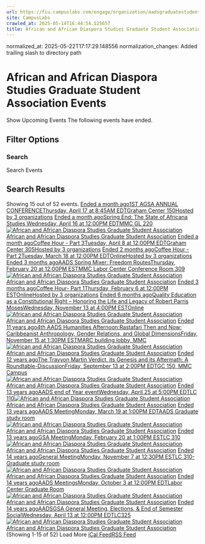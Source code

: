 ```yaml
---
url: https://fiu.campuslabs.com/engage/organization/aadsgraduatestudentassociation/events/?showpastevents=true
site: CampusLabs
crawled_at: 2025-05-14T16:44:54.525657
title: African and African Diaspora Studies Graduate Student Association Events - Panther Connect
---
```

normalized_at: 2025-05-22T17:17:29.148556
normalization_changes: Added trailing slash to directory path

# African and African Diaspora Studies Graduate Student Association Events
Show Upcoming Events
The following events have ended.
## Filter Options
### Search
Search Events
## Search Results
Showing 15 out of 52 events.
[ Ended a month ago1ST AGSA ANNUAL CONFERENCEThursday, April 17 at 8:45AM EDTGraham Center 150Hosted by 3 organizations](https://fiu.campuslabs.com/engage/event/11176652)
[ Ended a month agoSpring End: The State of Africana Studies Wednesday, April 16 at 12:00PM EDTMMC GL 220![African and African Diaspora Studies Graduate Student Association](https://se-images.campuslabs.com/clink/images/6606df9f-6126-4dff-9766-f3250dfdbc0952466922-2df1-45ea-96d4-25a9fc3f7b3e.png?preset=small-sq)African and African Diaspora Studies Graduate Student Association](https://fiu.campuslabs.com/engage/event/11164573)
[ Ended a month agoCoffee Hour - Part 3Tuesday, April 8 at 12:00PM EDTGraham Center 305Hosted by 3 organizations](https://fiu.campuslabs.com/engage/event/10787110)
[ Ended 2 months agoCoffee Hour - Part 2Tuesday, March 18 at 12:00PM EDTOnlineHosted by 3 organizations](https://fiu.campuslabs.com/engage/event/10787092)
[ Ended 3 months agoAADS Spring Mixer: Freedom RoutesThursday, February 20 at 12:00PM ESTMMC Labor Center Conference Room 309![African and African Diaspora Studies Graduate Student Association](https://se-images.campuslabs.com/clink/images/6606df9f-6126-4dff-9766-f3250dfdbc0952466922-2df1-45ea-96d4-25a9fc3f7b3e.png?preset=small-sq)African and African Diaspora Studies Graduate Student Association](https://fiu.campuslabs.com/engage/event/11054807)
[ Ended 3 months agoCoffee Hour- Part 1Thursday, February 6 at 12:00PM ESTOnlineHosted by 3 organizations](https://fiu.campuslabs.com/engage/event/10787026)
[ Ended 6 months agoQuality Education as a Constitutional Right – Honoring the Life and Legacy of Robert Parris MosesWednesday, November 13 at 4:00PM ESTOnline![African and African Diaspora Studies Graduate Student Association](https://se-images.campuslabs.com/clink/images/6606df9f-6126-4dff-9766-f3250dfdbc0952466922-2df1-45ea-96d4-25a9fc3f7b3e.png?preset=small-sq)African and African Diaspora Studies Graduate Student Association](https://fiu.campuslabs.com/engage/event/10610308)
[ Ended 11 years ago4th AADS Humanities Afternoon:Rastafari Then and Now: Caribbeanist Anthropology, Gender Relations, and Global DimensionsFriday, November 15 at 1:30PM ESTMARC building lobby, MMC![African and African Diaspora Studies Graduate Student Association](https://se-images.campuslabs.com/clink/images/6644d0f9-7523-43de-8512-9011defa92b28484fb9d-00c8-4b70-bf89-e7049241ec2d.png?preset=small-sq)African and African Diaspora Studies Graduate Student Association](https://fiu.campuslabs.com/engage/event/2446144)
[ Ended 12 years agoThe Trayvon Martin Verdict, its Genesis and its Aftermath: A Roundtable-DiscussionFriday, September 13 at 2:00PM EDTGC 150, MMC Campus![African and African Diaspora Studies Graduate Student Association](https://se-images.campuslabs.com/clink/images/6644d0f9-7523-43de-8512-9011defa92b28484fb9d-00c8-4b70-bf89-e7049241ec2d.png?preset=small-sq)African and African Diaspora Studies Graduate Student Association](https://fiu.campuslabs.com/engage/event/2446126)
[ Ended 13 years agoAADS end of Year eventWednesday, April 25 at 5:00PM EDTLC 110![African and African Diaspora Studies Graduate Student Association](https://se-images.campuslabs.com/clink/images/6644d0f9-7523-43de-8512-9011defa92b28484fb9d-00c8-4b70-bf89-e7049241ec2d.png?preset=small-sq)African and African Diaspora Studies Graduate Student Association](https://fiu.campuslabs.com/engage/event/2442586)
[ Ended 13 years agoAADS MeetingMonday, March 19 at 1:00PM EDTAADS Graduate study room ![African and African Diaspora Studies Graduate Student Association](https://se-images.campuslabs.com/clink/images/6644d0f9-7523-43de-8512-9011defa92b28484fb9d-00c8-4b70-bf89-e7049241ec2d.png?preset=small-sq)African and African Diaspora Studies Graduate Student Association](https://fiu.campuslabs.com/engage/event/2442792)
[ Ended 13 years agoGSA MeetingMonday, February 20 at 1:00PM ESTLC 310![African and African Diaspora Studies Graduate Student Association](https://se-images.campuslabs.com/clink/images/6644d0f9-7523-43de-8512-9011defa92b28484fb9d-00c8-4b70-bf89-e7049241ec2d.png?preset=small-sq)African and African Diaspora Studies Graduate Student Association](https://fiu.campuslabs.com/engage/event/2441304)
[ Ended 14 years agoGeneral MeetingMonday, November 7 at 12:30PM ESTLC 310- Graduate study room ![African and African Diaspora Studies Graduate Student Association](https://se-images.campuslabs.com/clink/images/6644d0f9-7523-43de-8512-9011defa92b28484fb9d-00c8-4b70-bf89-e7049241ec2d.png?preset=small-sq)African and African Diaspora Studies Graduate Student Association](https://fiu.campuslabs.com/engage/event/2452231)
[ Ended 14 years agoAADS MeetingsMonday, October 3 at 12:00PM EDTLabor Center Graduate Room ![African and African Diaspora Studies Graduate Student Association](https://se-images.campuslabs.com/clink/images/6644d0f9-7523-43de-8512-9011defa92b28484fb9d-00c8-4b70-bf89-e7049241ec2d.png?preset=small-sq)African and African Diaspora Studies Graduate Student Association](https://fiu.campuslabs.com/engage/event/2438946)
[ Ended 14 years agoAADSGSA General Meeting, Elections, & End of Semester SocialWednesday, April 13 at 12:00PM EDTLC325![African and African Diaspora Studies Graduate Student Association](https://se-images.campuslabs.com/clink/images/6644d0f9-7523-43de-8512-9011defa92b28484fb9d-00c8-4b70-bf89-e7049241ec2d.png?preset=small-sq)African and African Diaspora Studies Graduate Student Association](https://fiu.campuslabs.com/engage/event/2439060)
(Showing 1-15 of 52) 
Load More
[iCal Feed](https://fiu.campuslabs.com/engage/organization/aadsgraduatestudentassociation/events.ics)[RSS Feed](https://fiu.campuslabs.com/engage/organization/aadsgraduatestudentassociation/events.rss)

